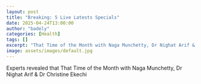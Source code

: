 ```yaml
---
layout: post
title: "Breaking: 5 Live Latests Specials"
date: 2025-04-24T13:00:00
author: "badely"
categories: [Health]
tags: []
excerpt: "That Time of the Month with Naga Munchetty, Dr Nighat Arif & Dr Christine Ekechi"
image: assets/images/default.jpg
---
```


Experts revealed that That Time of the Month with Naga Munchetty, Dr Nighat Arif & Dr Christine Ekechi

